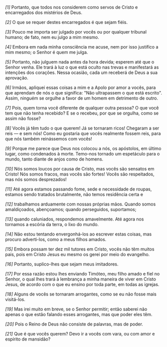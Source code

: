 *[1]* Portanto, que todos nos considerem como servos de Cristo e encarregados dos mistérios de Deus.

*[2]* O que se requer destes encarregados é que sejam fiéis.

*[3]* Pouco me importa ser julgado por vocês ou por qualquer tribunal humano; de fato, nem eu julgo a mim mesmo.

*[4]* Embora em nada minha consciência me acuse, nem por isso justifico a mim mesmo; o Senhor é quem me julga.

*[5]* Portanto, não julguem nada antes da hora devida; esperem até que o Senhor venha. Ele trará à luz o que está oculto nas trevas e manifestará as intenções dos corações. Nessa ocasião, cada um receberá de Deus a sua aprovação.

*[6]* Irmãos, apliquei essas coisas a mim e a Apolo por amor a vocês, para que aprendam de nós o que significa: "Não ultrapassem o que está escrito". Assim, ninguém se orgulhe a favor de um homem em detrimento de outro.

*[7]* Pois, quem torna você diferente de qualquer outra pessoa? O que você tem que não tenha recebido? E se o recebeu, por que se orgulha, como se assim não fosse?

*[8]* Vocês já têm tudo o que querem! Já se tornaram ricos! Chegaram a ser reis — e sem nós! Como eu gostaria que vocês realmente fossem reis, para que nós também reinássemos com vocês!

*[9]* Porque me parece que Deus nos colocou a nós, os apóstolos, em último lugar, como condenados à morte. Temo-nos tornado um espetáculo para o mundo, tanto diante de anjos como de homens.

*[10]* Nós somos loucos por causa de Cristo, mas vocês são sensatos em Cristo! Nós somos fracos, mas vocês são fortes! Vocês são respeitados, mas nós somos desprezados!

*[11]* Até agora estamos passando fome, sede e necessidade de roupas, estamos sendo tratados brutalmente, não temos residência certa e

*[12]* trabalhamos arduamente com nossas próprias mãos. Quando somos amaldiçoados, abençoamos; quando perseguidos, suportamos;

*[13]* quando caluniados, respondemos amavelmente. Até agora nos tornamos a escória da terra, o lixo do mundo.

*[14]* Não estou tentando envergonhá-los ao escrever estas coisas, mas procuro adverti-los, como a meus filhos amados.

*[15]* Embora possam ter dez mil tutores em Cristo, vocês não têm muitos pais, pois em Cristo Jesus eu mesmo os gerei por meio do evangelho.

*[16]* Portanto, suplico-lhes que sejam meus imitadores.

*[17]* Por essa razão estou lhes enviando Timóteo, meu filho amado e fiel no Senhor, o qual lhes trará à lembrança a minha maneira de viver em Cristo Jesus, de acordo com o que eu ensino por toda parte, em todas as igrejas.

*[18]* Alguns de vocês se tornaram arrogantes, como se eu não fosse mais visitá-los.

*[19]* Mas irei muito em breve, se o Senhor permitir; então saberei não apenas o que estão falando esses arrogantes, mas que poder eles têm.

*[20]* Pois o Reino de Deus não consiste de palavras, mas de poder.

*[21]* Que é que vocês querem? Devo ir a vocês com vara, ou com amor e espírito de mansidão?

